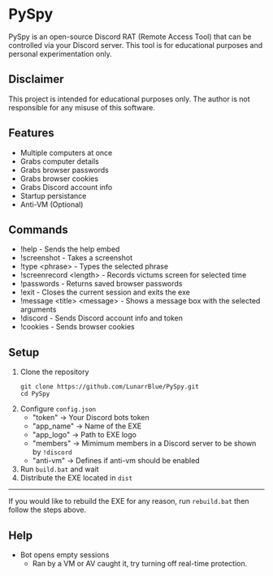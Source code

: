 # PySpy
PySpy is an open-source Discord RAT (Remote Access Tool) that can be controlled via your Discord server. This tool is for educational purposes and personal experimentation only.
## Disclaimer
This project is intended for educational purposes only. The author is not responsible for any misuse of this software.
## Features
- Multiple computers at once
- Grabs computer details
- Grabs browser passwords
- Grabs browser cookies
- Grabs Discord account info
- Startup persistance
- Anti-VM (Optional)
## Commands
- !help - Sends the help embed
- !screenshot - Takes a screenshot
- !type \<phrase\> - Types the selected phrase
- !screenrecord \<length\> - Records victums screen for selected time
- !passwords - Returns saved browser passwords
- !exit - Closes the current session and exits the exe
- !message \<title\> \<message\> - Shows a message box with the selected arguments
- !discord - Sends Discord account info and token
- !cookies - Sends browser cookies
## Setup
1. Clone the repository
   ```
   git clone https://github.com/LunarrBlue/PySpy.git
   cd PySpy
2. Configure `config.json`
   - "token" -> Your Discord bots token
   - "app_name" -> Name of the EXE
   - "app_logo" -> Path to EXE logo
   - "members" -> Mimimum members in a Discord server to be shown by `!discord`
   - "anti-vm" -> Defines if anti-vm should be enabled
3. Run `build.bat` and wait
4. Distribute the EXE located in `dist`
---
If you would like to rebuild the EXE for any reason, run `rebuild.bat` then follow the steps above.
## Help
- Bot opens empty sessions
   - Ran by a VM or AV caught it, try turning off real-time protection.
